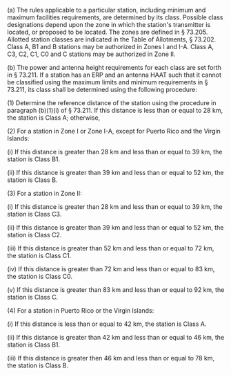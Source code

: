 (a) The rules applicable to a particular station, including minimum and maximum facilities requirements, are determined by its class. Possible class designations depend upon the zone in which the station's transmitter is located, or proposed to be located. The zones are defined in § 73.205. Allotted station classes are indicated in the Table of Allotments, § 73.202. Class A, B1 and B stations may be authorized in Zones I and I-A. Class A, C3, C2, C1, C0 and C stations may be authorized in Zone II.

(b) The power and antenna height requirements for each class are set forth in § 73.211. If a station has an ERP and an antenna HAAT such that it cannot be classified using the maximum limits and minimum requirements in § 73.211, its class shall be determined using the following procedure:

(1) Determine the reference distance of the station using the procedure in paragraph (b)(1)(i) of § 73.211. If this distance is less than or equal to 28 km, the station is Class A; otherwise,

(2) For a station in Zone I or Zone I-A, except for Puerto Rico and the Virgin Islands:

(i) If this distance is greater than 28 km and less than or equal to 39 km, the station is Class B1.

(ii) If this distance is greater than 39 km and less than or equal to 52 km, the station is Class B.

(3) For a station in Zone II:

(i) If this distance is greater than 28 km and less than or equal to 39 km, the station is Class C3.

(ii) If this distance is greater than 39 km and less than or equal to 52 km, the station is Class C2.

(iii) If this distance is greater than 52 km and less than or equal to 72 km, the station is Class C1.

(iv) If this distance is greater than 72 km and less than or equal to 83 km, the station is Class C0.

(v) If this distance is greater than 83 km and less than or equal to 92 km, the station is Class C.

(4) For a station in Puerto Rico or the Virgin Islands:

(i) If this distance is less than or equal to 42 km, the station is Class A.

(ii) If this distance is greater than 42 km and less than or equal to 46 km, the station is Class B1.

(iii) If this distance is greater then 46 km and less than or equal to 78 km, the station is Class B.

